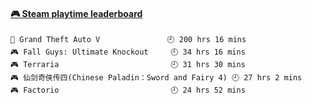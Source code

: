  <!-- steam-box start -->
#### <a href="https://gist.github.com/2bb05a98c541b99e8793360d7e14488a" target="_blank">🎮 Steam playtime leaderboard</a>
```text
🚓 Grand Theft Auto V               🕘 200 hrs 16 mins
🎮 Fall Guys: Ultimate Knockout     🕘 34 hrs 16 mins
🎮 Terraria                         🕘 31 hrs 30 mins
🎮 仙剑奇侠传四(Chinese Paladin：Sword and Fairy 4) 🕘 27 hrs 2 mins
🎮 Factorio                         🕘 24 hrs 52 mins
```
<!-- Powered by https://github.com/YouEclipse/steam-box . -->
<!-- steam-box end -->
